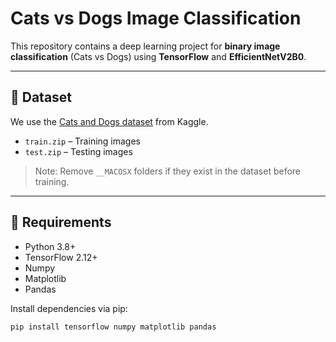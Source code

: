 # Cats vs Dogs Image Classification

This repository contains a deep learning project for **binary image classification** (Cats vs Dogs) using **TensorFlow** and **EfficientNetV2B0**.

---

## 📂 Dataset

We use the [Cats and Dogs dataset](https://www.kaggle.com/datasets/samuelcortinhas/cats-and-dogs-image-classification?select=train) from Kaggle.  

- `train.zip` – Training images  
- `test.zip` – Testing images  

> Note: Remove `__MACOSX` folders if they exist in the dataset before training.

---

## 🧰 Requirements

- Python 3.8+  
- TensorFlow 2.12+  
- Numpy  
- Matplotlib  
- Pandas  

Install dependencies via pip:

```bash
pip install tensorflow numpy matplotlib pandas

